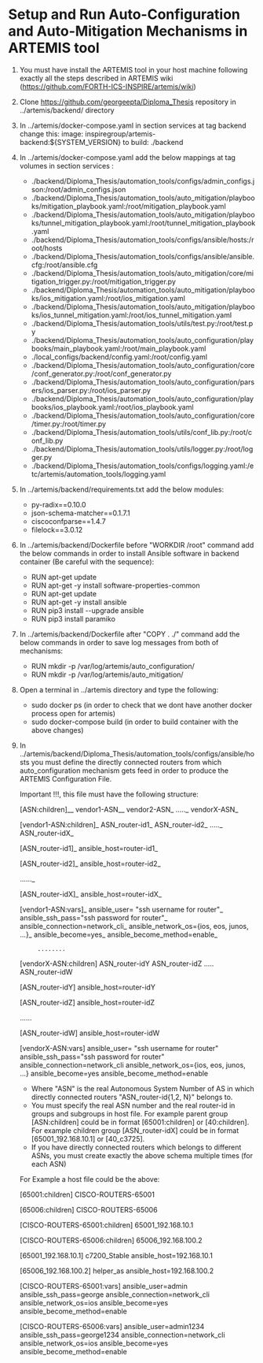 # Setup and Run Auto-Configuration and Auto-Mitigation Mechanisms in ARTEMIS tool

1. You must have install the ARTEMIS tool in your host machine following exactly all the steps described in ARTEMIS wiki
   (https://github.com/FORTH-ICS-INSPIRE/artemis/wiki)
  
2. Clone https://github.com/georgeepta/Diploma_Thesis repository in ../artemis/backend/ directory 

3. In ../artemis/docker-compose.yaml in section services at tag backend change this:
   image: inspiregroup/artemis-backend:${SYSTEM_VERSION}  to  build: ./backend

4. In ../artemis/docker-compose.yaml add the below mappings at tag volumes in section services :

   - ./backend/Diploma_Thesis/automation_tools/configs/admin_configs.json:/root/admin_configs.json
   - ./backend/Diploma_Thesis/automation_tools/auto_mitigation/playbooks/mitigation_playbook.yaml:/root/mitigation_playbook.yaml
   - ./backend/Diploma_Thesis/automation_tools/auto_mitigation/playbooks/tunnel_mitigation_playbook.yaml:/root/tunnel_mitigation_playbook.yaml
   - ./backend/Diploma_Thesis/automation_tools/configs/ansible/hosts:/root/hosts
   - ./backend/Diploma_Thesis/automation_tools/configs/ansible/ansible.cfg:/root/ansible.cfg
   - ./backend/Diploma_Thesis/automation_tools/auto_mitigation/core/mitigation_trigger.py:/root/mitigation_trigger.py
   - ./backend/Diploma_Thesis/automation_tools/auto_mitigation/playbooks/ios_mitigation.yaml:/root/ios_mitigation.yaml
   - ./backend/Diploma_Thesis/automation_tools/auto_mitigation/playbooks/ios_tunnel_mitigation.yaml:/root/ios_tunnel_mitigation.yaml
   - ./backend/Diploma_Thesis/automation_tools/utils/test.py:/root/test.py
   - ./backend/Diploma_Thesis/automation_tools/auto_configuration/playbooks/main_playbook.yaml:/root/main_playbook.yaml
   - ./local_configs/backend/config.yaml:/root/config.yaml
   - ./backend/Diploma_Thesis/automation_tools/auto_configuration/core/conf_generator.py:/root/conf_generator.py
   - ./backend/Diploma_Thesis/automation_tools/auto_configuration/parsers/ios_parser.py:/root/ios_parser.py
   - ./backend/Diploma_Thesis/automation_tools/auto_configuration/playbooks/ios_playbook.yaml:/root/ios_playbook.yaml
   - ./backend/Diploma_Thesis/automation_tools/auto_configuration/core/timer.py:/root/timer.py
   - ./backend/Diploma_Thesis/automation_tools/utils/conf_lib.py:/root/conf_lib.py
   - ./backend/Diploma_Thesis/automation_tools/utils/logger.py:/root/logger.py
   - ./backend/Diploma_Thesis/automation_tools/configs/logging.yaml:/etc/artemis/automation_tools/logging.yaml
   

5. In ../artemis/backend/requirements.txt add the below modules:

   - py-radix==0.10.0
   - json-schema-matcher==0.1.7.1
   - ciscoconfparse==1.4.7 
   - filelock==3.0.12 


6. In ../artemis/backend/Dockerfile before "WORKDIR /root" command add the below commands in order to install Ansible 
   software in backend container (Be careful with the sequence):

   - RUN apt-get update
   - RUN apt-get -y install software-properties-common
   - RUN apt-get update
   - RUN apt-get -y install ansible
   - RUN pip3 install --upgrade ansible
   - RUN pip3 install paramiko

7. In ../artemis/backend/Dockerfile after "COPY . ./" command add the below commands in order to save log messages from
   both of mechanisms:

   - RUN mkdir -p /var/log/artemis/auto_configuration/
   - RUN mkdir -p /var/log/artemis/auto_mitigation/ 

8. Open a terminal in ../artemis directory and type the following:

   - sudo docker ps                     (in order to check that we dont have another docker process open for artemis)
   - sudo docker-compose build          (in order to build container with the above changes)

9. In ../artemis/backend/Diploma_Thesis/automation_tools/configs/ansible/hosts you must define the directly connected 
   routers from which auto_configuration mechanism gets feed in order to produce the ARTEMIS Configuration File. 
   
   Important !!!, this file must have the following structure:


   [ASN:children]__
   vendor1-ASN__
   vendor2-ASN_
      ....._
   vendorX-ASN_


   [vendor1-ASN:children]_
   ASN_router-id1_
   ASN_router-id2_
      ....._
   ASN_router-idX_


   [ASN_router-id1]_
   ansible_host=router-id1_

   [ASN_router-id2]_
   ansible_host=router-id2_

   ......_

   [ASN_router-idX]_
   ansible_host=router-idX_
  
 
   [vendor1-ASN:vars]_
   ansible_user= "ssh username for router"_
   ansible_ssh_pass="ssh password for router"_
   ansible_connection=network_cli_
   ansible_network_os={ios, eos, junos, ...}_
   ansible_become=yes_
   ansible_become_method=enable_ 


  
            ........



   [vendorX-ASN:children]
   ASN_router-idY
   ASN_router-idZ
      .....
   ASN_router-idW

  
   [ASN_router-idY]
   ansible_host=router-idY

   [ASN_router-idZ]
   ansible_host=router-idZ

   ......

   [ASN_router-idW]
   ansible_host=router-idW


   [vendorX-ASN:vars]
   ansible_user= "ssh username for router"
   ansible_ssh_pass="ssh password for router"
   ansible_connection=network_cli
   ansible_network_os={ios, eos, junos, ...}
   ansible_become=yes
   ansible_become_method=enable
   

   - Where "ASN" is the real Autonomous System Number of AS in which directly connected routers "ASN_router-id{1,2, N}" belongs to.    
   - You must specify the real ASN number and the real router-id in groups and subgroups in host file. 
     For example parent group [ASN:children] could be in format [65001:children] or [40:children].
     For example children group [ASN_router-idX] could be in format [65001_192.168.10.1] or [40_c3725]. 
   - If you have directly connected routers which belongs to different ASNs, you must create exactly the above schema multiple times
     (for each ASN)    

   
   For Example a host file could be the above:


   [65001:children]
   CISCO-ROUTERS-65001

   [65006:children]
   CISCO-ROUTERS-65006


   [CISCO-ROUTERS-65001:children]
   65001_192.168.10.1

   [CISCO-ROUTERS-65006:children]
   65006_192.168.100.2


   [65001_192.168.10.1]
   c7200_Stable ansible_host=192.168.10.1

   [65006_192.168.100.2]
   helper_as ansible_host=192.168.100.2

   [CISCO-ROUTERS-65001:vars]
   ansible_user=admin
   ansible_ssh_pass=george
   ansible_connection=network_cli
   ansible_network_os=ios
   ansible_become=yes
   ansible_become_method=enable 

   [CISCO-ROUTERS-65006:vars]
   ansible_user=admin1234
   ansible_ssh_pass=george1234
   ansible_connection=network_cli
   ansible_network_os=ios
   ansible_become=yes
   ansible_become_method=enable 


